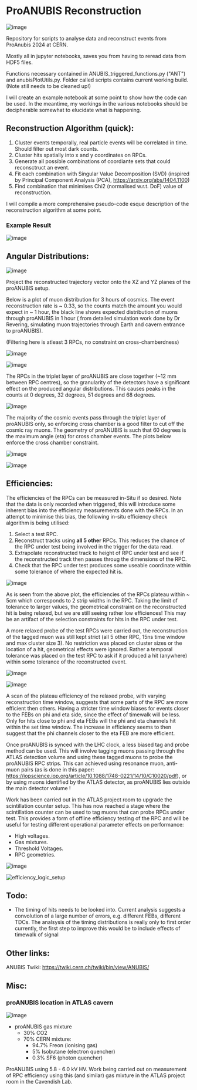 # ProANUBIS Reconstruction

![image](https://github.com/PatrickC12/ProAnubisReconstruction/assets/123903514/06402d57-ecf8-4095-9aa8-93e6ff16fdb6)

Repository for scripts to analyse data and reconstruct events from ProAnubis 2024 at CERN.

Mostly all in jupyter notebooks, saves you from having to reread data from HDF5 files.

Functions necessary contained in ANUBIS_triggered_functions.py ("ANT") and anubisPlotUtils.py. Folder called scripts contains current working build. (Note still needs to be cleaned up!)

I will create an example notebook at some point to show how the code can be used. In the meantime, my workings in the various notebooks should be decipherable somewhat to elucidate what is happening. 

## Reconstruction Algorithm (quick):

1) Cluster events temporally, real particle events will be correlated in time. Should filter out most dark counts.
2) Cluster hits spatially into x and y coordinates on RPCs.
3) Generate all possible combinations of coordiante sets that could reconsctruct an event.
4) Fit each combination with Singular Value Decomposition (SVD) (inspired by Principal Component Analysis (PCA), https://arxiv.org/abs/1404.1100) 
5) Find combination that minimises Chi2 (normalised w.r.t. DoF) value of reconstruction.

I will compile a more comprehensive pseudo-code esque description of the reconstruction algorithm at some point.

### Example Result

![image](https://github.com/PatrickC12/ProAnubisReconstruction/assets/123903514/1247454e-79fc-4051-9643-89fa04a117dc)

## Angular Distributions:

![image](https://github.com/PatrickC12/ProAnubisReconstruction/assets/123903514/f32c77a0-e70f-4c06-b33a-0bb9aa48e625)

Project the reconstructed trajectory vector onto the XZ and YZ planes of the proANUBIS setup.

Below is a plot of muon distribution for 3 hours of cosmics. The event reconstruction rate is ~ 0.33, so the counts match the amount you would expect in ~ 1 hour, the black line shows expected distribution of muons through proANUBIS in 1 hour ( from detailed simulation work done by Dr Revering, simulating muon trajectories through Earth and cavern entrance to proANUBIS).

(Filtering here is atleast 3 RPCs, no constraint on cross-chamberdness)

![image](https://github.com/PatrickC12/ProAnubisReconstruction/assets/123903514/0ad34672-e9ee-4d7a-b00c-dc5799accfdb)

![image](https://github.com/PatrickC12/ProAnubisReconstruction/assets/123903514/a6511c0e-33cc-45a1-a2ad-2d7547cd27ce)

The RPCs in the triplet layer of proANUBIS are close together (~12 mm between RPC centres), so the granularity of the detectors have a significant effect on the produced angular distributions.
This causes peaks in the counts at 0 degrees, 32 degrees, 51 degrees and 68 degrees. 

![image](https://github.com/PatrickC12/ProAnubisReconstruction/assets/123903514/acc2c0b7-ccfe-467b-9532-2c61d42a3d58)

The majority of the cosmic events pass through the triplet layer of proANUBIS only, so enforcing cross chamber is a good filter to cut off the cosmic ray muons. The geometry of proANUBIS is such that 60 degrees is the maximum angle (eta) for cross chamber events. The plots below enforce the cross chamber constraint. 

![image](https://github.com/PatrickC12/ProAnubisReconstruction/assets/123903514/e950af9c-8902-4635-9343-52a393798f19)

![image](https://github.com/PatrickC12/ProAnubisReconstruction/assets/123903514/c00c0e2b-c6c7-4b94-a771-c609224e02e7)

## Efficiencies:

The efficiencies of the RPCs can be measured in-Situ if so desired. Note that the data is only recorded when triggered, this will introduce some inherent bias into the efficiency measurements done with the RPCs. In an attempt to minimise this bias, the following in-situ efficiency check algorithm is being utilised:

1) Select a test RPC.
2) Reconstruct tracks using **all 5 other** RPCs. This reduces the chance of the RPC under test being involved in the trigger for the data read.
3) Extrapolate reconstructed track to height of RPC under test and see if the reconstructed track then passes throug the dimensions of the RPC.
4) Check that the RPC under test produces some useable coordinate within some tolerance of where the expected hit is.

![image](https://github.com/PatrickC12/ProAnubisReconstruction/assets/123903514/e3c345aa-7f29-441d-9bad-a1e9f42d4faf)

As is seen from the above plot, the efficiencies of the RPCs plateau within ~ 5cm which corresponds to 2 strip widths in the RPC. Taking the limit of tolerance to larger values, the geometrical constraint on the reconstructed hit is being relaxed, but we are still seeing rather low efficiences! This may be an artifact of the selection constraints for hits in the RPC under test. 

A more relaxed probe of the test RPCs were carried out, the reconstruction of the tagged muon was still kept strict (all 5 other RPC, 15ns time window and max cluster size 3). No restriction was placed on cluster sizes or the location of a hit, geometrical effects were ignored. Rather a temporal tolerance was placed on the test RPC to ask if it produced a hit (anywhere) within some tolerance of the reconstructed event. 

![image](https://github.com/PatrickC12/ProAnubisReconstruction/assets/123903514/2a03720e-b6aa-45af-bbc3-7540832eaa64)

![image](https://github.com/PatrickC12/ProAnubisReconstruction/assets/123903514/ec1bc588-2ad3-4ab6-8637-54b5ec245310)

A scan of the plateau efficiency of the relaxed probe, with varying reconstruction time window, suggests that some parts of the RPC are more efficient then others. Having a stricter time window biases for events closer to the FEBs on phi and eta side, since the effect of timewalk will be less. Only for hits close to phi and eta FEBs will the phi and eta channels hit within the set time window. The increase in efficiency seems to then suggest that the phi channels closer to the eta FEB are more efficient.

Once proANUBIS is synced with the LHC clock, a less biased tag and probe method can be used. This will involve tagging muons passing through the ATLAS detection volume and using these tagged muons to probe the proANUBIS RPC strips. This can achieved using resonance muon, anti-muon pairs (as is done in this paper: https://iopscience.iop.org/article/10.1088/1748-0221/14/10/C10020/pdf), or by using muons identified by the ATLAS detector, as proANUBIS lies outside the main detector volume !

Work has been carried out in the ATLAS project room to upgrade the scintillation counter setup. This has now reached a stage where the scintillation counter can be used to tag muons that can probe RPCs under test. This provides a form of offline efficiency testing of the RPC and will be useful for testing different operational parameter effects on performance:

  - High voltages.
  - Gas mixtures.
  - Threshold Voltages.
  - RPC geometries.

![image](https://github.com/PatrickC12/ProAnubisReconstruction/assets/123903514/08ff0d09-3cf9-437b-8a74-26c6bd90a283)

![efficiency_logic_setup](https://github.com/PatrickC12/ProAnubisReconstruction/assets/123903514/c2c9aefc-f58d-45ae-ba57-37990f3fef15)

## Todo:

- The timing of hits needs to be looked into. Current analysis suggests a convolution of a large number of errors, e.g. different FEBs, different TDCs. The analsysis of the timing distributions is really only to first order currently, the first step to improve this would be to include effects of timewalk of signal 

## Other links:

ANUBIS Twiki: https://twiki.cern.ch/twiki/bin/view/ANUBIS/

## Misc:

### proANUBIS location in ATLAS cavern
![image](https://github.com/PatrickC12/ProAnubisReconstruction/assets/123903514/bdbf3f35-e784-494c-bad7-f01dd988a745)

- proANUBIS gas mixture
    - 30% CO2
    - 70% CERN mixture:
      - 94.7% Freon (ionising gas)
      - 5% Isobutane (electron quencher)
      - 0.3% SF6 (photon quencher)
  
ProANUBIS using 5.8 - 6.0 kV HV.
Work being carried out on measurement of RPC efficiency using this (and similar) gas mixture in the ATLAS project room in the Cavendish Lab.

